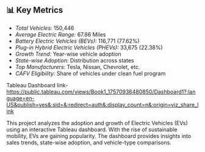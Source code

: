## 📊 Key Metrics
- *Total Vehicles:* 150,446
- *Average Electric Range:* 67.86 Miles
- *Battery Electric Vehicles (BEVs):* 116,771 (77.62%)
- *Plug-in Hybrid Electric Vehicles (PHEVs):* 33,675 (22.38%)
- *Growth Trend:* Year-wise vehicle adoption
- *State-wise Adoption:* Distribution across states
- *Top Manufacturers:* Tesla, Nissan, Chevrolet, etc.
- *CAFV Eligibility:* Share of vehicles under clean fuel program
 
 
 Tableau Dashboard link-
https://public.tableau.com/views/Book1_17570936480850/Dashboard1?:language=en-US&publish=yes&:sid=&:redirect=auth&:display_count=n&:origin=viz_share_link

This project analyzes the adoption and growth of Electric Vehicles (EVs) using an interactive Tableau dashboard.
With the rise of sustainable mobility, EVs are gaining popularity. The dashboard provides insights into sales trends, state-wise adoption, and vehicle-type comparisons.
